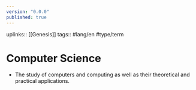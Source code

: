 ```yaml
---
version: "0.0.0"
published: true
---
```

uplinks:: [[Genesis]]
tags:: #lang/en #type/term 
# Computer Science
- The study of computers and computing as well as their theoretical and practical applications.

